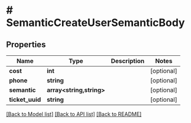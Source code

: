 # # SemanticCreateUserSemanticBody

## Properties

Name | Type | Description | Notes
------------ | ------------- | ------------- | -------------
**cost** | **int** |  | [optional]
**phone** | **string** |  | [optional]
**semantic** | **array<string,string>** |  | [optional]
**ticket_uuid** | **string** |  | [optional]

[[Back to Model list]](../../README.md#models) [[Back to API list]](../../README.md#endpoints) [[Back to README]](../../README.md)
